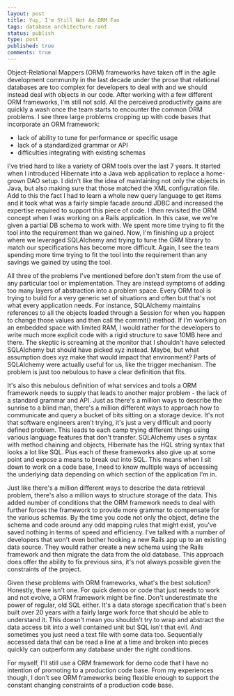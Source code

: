 ```yaml
---
layout: post
title: Yup, I'm Still Not An ORM Fan
tags: database architecture rant
status: publish
type: post
published: true
comments: true
---
```

Object-Relational Mappers (ORM) frameworks have taken off in the agile development 
community in the last decade under the prose that relational databases are too 
complex for developers to deal with and we should instead deal with objects in our 
code. After working with a few different ORM frameworks, I\'m still not sold. All the 
perceived productivity gains are quickly a wash once the team starts to encounter the 
common ORM problems. I see three large problems cropping up with code bases that 
incorporate an ORM framework:

* lack of ability to tune for performance or specific usage
* lack of a standardized grammar or API
* difficulties integrating with existing schemas

<!--EndExcerpt-->

I\'ve tried hard to like a variety of ORM tools over the last 7 years. It started when 
I introduced Hibernate into a Java web application to replace a home-grown DAO setup. 
I didn\'t like the idea of maintaining not only the objects in Java, but also making 
sure that those matched the XML configuration file. Add to this the fact I had to learn 
a whole new query language to get items and it took what was a fairly simple facade 
around JDBC and increased the expertise required to support this piece of code. I then 
revisited the ORM concept when I was working on a Rails application. In this case, we 
we\'re given a partial DB schema to work with. We spent more time trying to fit the tool 
into the requirement than we gained. Now, I\'m finishing up a project where we leveraged 
SQLAlchemy and trying to tune the ORM library to match our specifications has become 
more difficult. Again, I see the team spending more time trying to fit the tool into 
the requirement than any savings we gained by using the tool.

All three of the problems I\'ve mentioned before don\'t stem from the use of any particular 
tool or implementation. They are instead symptoms of adding too many layers of abstraction 
into a problem space. Every ORM tool is trying to build for a very generic set of situations 
and often but that\'s not what every application needs. For instance, SQLAlchemy maintains 
references to all the objects loaded through a Session for when you happen to change those 
values and then call the commit() method. If I\'m working on an embedded space with limited 
RAM, I would rather for the developers to write much more explicit code with a rigid structure 
to save 10MB here and there. The skeptic is screaming at the monitor that I shouldn\'t have 
selected SQLAlchemy but should have picked xyz instead. Maybe, but what assumption does xyz 
make that would impact that environment? Parts of SQLAlchemy were actually useful for us, 
like the trigger mechanism. The problem is just too nebulous to have a clear definition that 
fits.

It\'s also this nebulous definition of what services and tools a ORM framework needs to supply 
that leads to another major problem - the lack of a standard grammar and API. Just as there\'s 
a million ways to describe the sunrise to a blind man, there\'s a million different ways 
to approach how to communicate and query a bucket of bits sitting on a storage device. It\'s 
not that software engineers aren\'t trying, it\'s just a very difficult and poorly defined problem. 
This leads to each camp trying different things using various language features that don\'t 
transfer. SQLAlchemy uses a syntax with method chaining and objects, Hibernate has the HQL 
string syntax that looks a lot like SQL. Plus each of these frameworks also give up at some 
point and expose a means to break out into SQL. This means when I sit down to work on a code 
base, I need to know multiple ways of accessing the underlying data depending on which section 
of the application I\'m in.

Just like there\'s a million different ways to describe the data retrieval problem, there\'s 
also a million ways to structure storage of the data. This added number of conditions that the 
ORM framework needs to deal with further forces the framework to provide more grammar to 
compensate for the various schemas. By the time you code not only the object, define the schema 
and code around any odd mapping rules that might exist, you\'ve saved nothing in terms of speed 
and efficiency. I\'ve talked with a number of developers that won\'t even bother hooking a new Rails 
app up to an existing data source. They would rather create a new schema using the Rails framework 
and then migrate the data from the old database. This approach does offer the ability to fix 
previous sins, it\'s not always possible given the constraints of the project.

Given these problems with ORM frameworks, what\'s the best solution? Honestly, there isn\'t one. 
For quick demos or code that just needs to work and not evolve, a ORM framework might be fine. 
Don\'t underestimate the power of regular, old SQL either. It\'s a data storage specification 
that\'s been built over 20 years with a fairly large work force that should be able to understand 
it. This doesn\'t mean you shouldn\'t try to wrap and abstract the data access bit into a well 
contained unit but SQL isn\'t that evil. And sometimes you just need a text file with some data 
too. Sequentially accessed data that can be read a line at a time and broken into pieces quickly 
can outperform any database under the right conditions.

For myself, I\'ll still use a ORM framework for demo code that I have no intention of promoting 
to a production code base. From my experiences though, I don\'t see ORM frameworks being flexible 
enough to support the constant changing constraints of a production code base.

